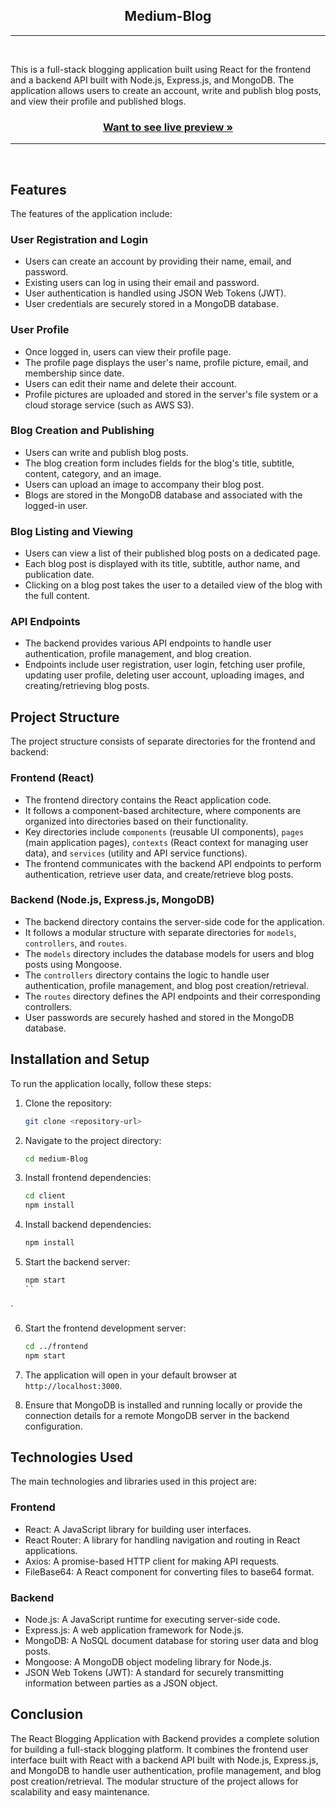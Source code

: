 <h2 align="center">Medium-Blog</h2>   
<hr/>
<br/>

This is a full-stack blogging application built using React for the frontend and a backend API built with Node.js, Express.js, and MongoDB. The application allows users to create an account, write and publish blog posts, and view their profile and published blogs.

<h3 align="center"><a href="https://medium-v1-clone.netlify.app/"><strong>Want to see live preview »</strong></a></h3>
<hr/>
<br/>

## Features

The features of the application include:

### User Registration and Login
- Users can create an account by providing their name, email, and password.
- Existing users can log in using their email and password.
- User authentication is handled using JSON Web Tokens (JWT).
- User credentials are securely stored in a MongoDB database.

### User Profile
- Once logged in, users can view their profile page.
- The profile page displays the user's name, profile picture, email, and membership since date.
- Users can edit their name and delete their account.
- Profile pictures are uploaded and stored in the server's file system or a cloud storage service (such as AWS S3).

### Blog Creation and Publishing
- Users can write and publish blog posts.
- The blog creation form includes fields for the blog's title, subtitle, content, category, and an image.
- Users can upload an image to accompany their blog post.
- Blogs are stored in the MongoDB database and associated with the logged-in user.

### Blog Listing and Viewing
- Users can view a list of their published blog posts on a dedicated page.
- Each blog post is displayed with its title, subtitle, author name, and publication date.
- Clicking on a blog post takes the user to a detailed view of the blog with the full content.

### API Endpoints
- The backend provides various API endpoints to handle user authentication, profile management, and blog creation.
- Endpoints include user registration, user login, fetching user profile, updating user profile, deleting user account, uploading images, and creating/retrieving blog posts.

## Project Structure

The project structure consists of separate directories for the frontend and backend:

### Frontend (React)
- The frontend directory contains the React application code.
- It follows a component-based architecture, where components are organized into directories based on their functionality.
- Key directories include `components` (reusable UI components), `pages` (main application pages), `contexts` (React context for managing user data), and `services` (utility and API service functions).
- The frontend communicates with the backend API endpoints to perform authentication, retrieve user data, and create/retrieve blog posts.

### Backend (Node.js, Express.js, MongoDB)
- The backend directory contains the server-side code for the application.
- It follows a modular structure with separate directories for `models`, `controllers`, and `routes`.
- The `models` directory includes the database models for users and blog posts using Mongoose.
- The `controllers` directory contains the logic to handle user authentication, profile management, and blog post creation/retrieval.
- The `routes` directory defines the API endpoints and their corresponding controllers.
- User passwords are securely hashed and stored in the MongoDB database.

## Installation and Setup

To run the application locally, follow these steps:

1. Clone the repository:

   ```bash
   git clone <repository-url>
   ```

2. Navigate to the project directory:

   ```bash
   cd medium-Blog
   ```

3. Install frontend dependencies:

   ```bash
   cd client
   npm install
   ```

4. Install backend dependencies:

   ```bash
   npm install
   ```

5. Start the backend server:

   ```bash
   npm start
   ``

`

6. Start the frontend development server:

   ```bash
   cd ../frontend
   npm start
   ```

7. The application will open in your default browser at `http://localhost:3000`.

8. Ensure that MongoDB is installed and running locally or provide the connection details for a remote MongoDB server in the backend configuration.

## Technologies Used

The main technologies and libraries used in this project are:

### Frontend
- React: A JavaScript library for building user interfaces.
- React Router: A library for handling navigation and routing in React applications.
- Axios: A promise-based HTTP client for making API requests.
- FileBase64: A React component for converting files to base64 format.

### Backend
- Node.js: A JavaScript runtime for executing server-side code.
- Express.js: A web application framework for Node.js.
- MongoDB: A NoSQL document database for storing user data and blog posts.
- Mongoose: A MongoDB object modeling library for Node.js.
- JSON Web Tokens (JWT): A standard for securely transmitting information between parties as a JSON object.

## Conclusion

The React Blogging Application with Backend provides a complete solution for building a full-stack blogging platform. It combines the frontend user interface built with React with a backend API built with Node.js, Express.js, and MongoDB to handle user authentication, profile management, and blog post creation/retrieval. The modular structure of the project allows for scalability and easy maintenance.

